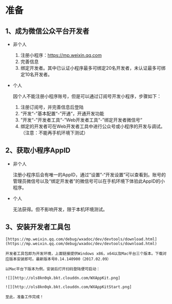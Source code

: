 # 准备

## 1、成为微信公众平台开发者

- 非个人

	1. 注册小程序：https://mp.weixin.qq.com
	2. 完善信息
	3. 绑定开发者。其中已认证小程序最多可绑定20名开发者，未认证最多可绑定10名开发者。

- 个人

	因个人不能注册小程序账号，但是可以通过订阅号开发小程序，步骤如下：
	1. 注册订阅号，并完善信息后登陆
	2. “开发“-”基本配置“-”开通“，开通开发功能
	3. ”开发“-”开发者工具“-”Web开发者工具“-”绑定开发者微信号“
	4. 绑定的开发者可在Web开发者工具中进行公众号或小程序的开发与调试。（注意：不能再手机环境下测试）

## 2、获取小程序AppID

- 非个人

	注册小程序后会有唯一的AppID，通过“设置”-“开发设置”可以查看到。账号的管理员微信号以及“绑定开发者”的微信号可以在手机环境下体验此AppID的小程序。

- 个人

	无法获得。但不影响开发，限于本机环境测试。

## 3、安装开发者工具包

	[https://mp.weixin.qq.com/debug/wxadoc/dev/devtools/download.html](https://mp.weixin.qq.com/debug/wxadoc/dev/devtools/download.html)

	开发者工具包即为开发环境，上面链接提供Windows x86，x64以及Mac平台三个版本。下载对应版本安装即可。最新版本号0.14.140900（2017.02.09）

	以Mac平台下版本为例，安装后打开扫码登陆便可启动：

	![][http://ols8kn0qk.bkt.clouddn.com/WXAppKit.png]

	![][http://ols8kn0qk.bkt.clouddn.com/WXAppKitStart.png]

	至此，准备工作完成！	